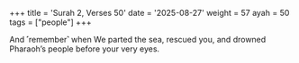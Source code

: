 +++
title = 'Surah 2, Verses 50'
date = '2025-08-27'
weight = 57
ayah = 50
tags = ["people"]
+++

And ˹remember˺ when We parted the sea, rescued you, and drowned Pharaoh’s people before your very eyes.